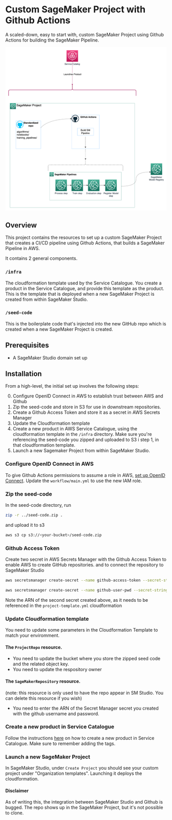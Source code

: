 # Custom SageMaker Project with Github Actions

A scaled-down, easy to start with, custom SageMaker Project using Github Actions for building the SageMaker Pipeline.

![Overview of solution](assets/custom_sagemaker_project.png "Solution overview")

## Overview

This project contains the resources to set up a custom SageMaker Project that creates a CI/CD pipeline using Github Actions, that builds a SageMaker Pipeline in AWS.

It contains 2 general components.

### `/infra`

The cloudformation template used by the Service Catalogue. You create a product in the Service Catalogue, and provide this template as the product. This is the template that is deployed when a new SageMaker Project is created from within SageMaker Studio.

### `/seed-code`

This is the boilerplate code that's injected into the new GitHub repo which is created when a new SageMaker Project is created.

## Prerequisites

- A SageMaker Studio domain set up

## Installation

From a high-level, the initial set up involves the following steps:

0. Configure OpenID Connect in AWS to establish trust between AWS and Github
1. Zip the seed-code and store in S3 for use in downstream repositories.
2. Create a Github Access Token and store it as a secret in AWS Secrets Manager
3. Update the Cloudformation template
4. Create a new product in AWS Service Catalogue, using the cloudformation template in the `/infra` directory. Make sure you're referencing the seed-code you zipped and uploaded to S3 i step 1, in that cloudformation template.
5. Launch a new Sagemaker Project from within SageMaker Studio.

### Configure OpenID Connect in AWS

To give Github Actions permissions to assume a role in AWS, [set up OpenID Connect](https://docs.github.com/en/actions/deployment/security-hardening-your-deployments/configuring-openid-connect-in-amazon-web-services). Update the `workflow/main.yml` to use the new IAM role.

### Zip the seed-code

In the seed-code directory, run

```bash
zip -r ../seed-code.zip .
```

and upload it to s3

```bash
aws s3 cp s3://<your-bucket>/seed-code.zip
```

### Github Access Token

Create two secret in AWS Secrets Manager with the Github Access Token to enable AWS to create GitHub repositories. and to connect the repository to SageMaker Studio

```bash
aws secretsmanager create-secret --name github-access-token --secret-string 'ACCESS_TOKEN_GOES_HERE'
```

```bash
aws secretsmanager create-secret --name github-user-pwd --secret-string '{"username":"<GITHUB_USERNAME>","password":"<ACCESS_TOKEN"}'
```

Note the ARN of the second secret created above, as it needs to be referenced in the `project-template.yml` cloudformation

### Update Cloudformation template

You need to update some parameters in the Cloudformation Template to match your enviromment.

#### The `ProjectRepo` resource.

- You need to update the bucket where you store the zipped seed code and the related object key.
- You need to update the respository owner

#### The `SageMakerRepository` resource.

(note: this resource is only used to have the repo appear in SM Studio. You can delete this resource if you wish)

- You need to enter the ARN of the Secret Manager secret you created with the github username and password.

### Create a new product in Service Catalogue

Follow the instructions [here](https://docs.aws.amazon.com/sagemaker/latest/dg/sagemaker-projects-templates-custom.html) on how to create a new product in Service Catalogue. Make sure to remember adding the tags.

### Launch a new SageMaker Project

In SageMaker Studio, under `Create Project` you should see your custom project under "Organization templates". Launching it deploys the cloudformation.

#### Disclaimer

As of writing this, the integration between SageMaker Studio and Github is bugged. The repo shows up in the SageMaker Project, but it's not possible to clone.
